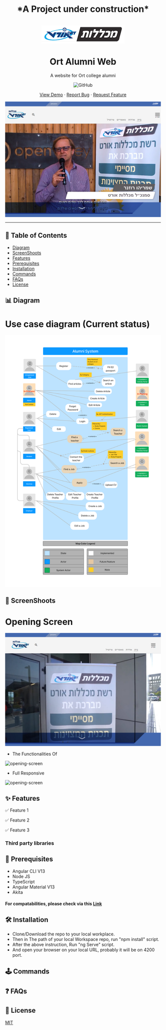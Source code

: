 <div align="center">
<h1>*A Project under construction*</h1>
</br>
  <a href="https://github.com/github_username/repo_name">
    <img src="https://github.com/MaorLev/assets/blob/master/.github/ort-alumni-web/screenshoots/main-logo.png" alt="Logo">
  </a>
  <h1>Ort Alumni Web</h1>
  <p>A website for Ort college alumni</p>
  <p>
    <img alt="GitHub" src="https://img.shields.io/github/license/avivharuzi/readme-template?style=for-the-badge">
  </p>
  <p>
    <a href="https://github.com/MaorLev/ort-alumni-web">View Demo</a>
    ·
    <a href="https://github.com/MaorLev/ort-alumni-web/issues">Report Bug</a>
    ·
    <a href="https://github.com/MaorLev/ort-alumni-web/issues">Request Feature</a>
  </p>
  <img src="https://github.com/MaorLev/assets/blob/master/.github/ort-alumni-web/screenshoots/head-sc.jpg" alt="Screenshot">
</div>

---

## 📖 Table of Contents
- [Diagram](#🎦-Diagram)
- [ScreenShoots](#🎦-ScreenShoots)
- [Features](#✨-Features)
- [Prerequisites](#🎯-Prerequisites)
- [Installation](#🛠️-Installation)
- [Commands](#🕹-Commands)
- [FAQs](#❓-FAQs)
- [License](#📜-License)



## 📊 Diagram

# Use case diagram (Current status)

<img src="https://github.com/MaorLev/assets/blob/master/.github/ort-alumni-web/screenshoots/diagram.png" alt="opening-screen">

## 🎦 ScreenShoots

# Opening Screen
<img src="https://github.com/MaorLev/assets/blob/master/.github/ort-alumni-web/screenshoots/opening-screen/opening-screen.jpg" alt="opening-screen">

- The Functionalities Of
<img src="https://github.com/MaorLev/assets/blob/master/.github/ort-alumni-web/screenshoots/opening-screen/opening-screen.gif" alt="opening-screen">

- Full Responsive
<img src="https://github.com/MaorLev/assets/blob/master/.github/ort-alumni-web/screenshoots/opening-screen/opening-responsive.gif" alt="opening-screen">


## ✨ Features

✅ Feature 1

✅ Feature 2

✅ Feature 3

### Third party libraries
## 🎯 Prerequisites
- Angular CLI V13
- Node JS
- TypeScript
- Angular Material V13
- Akita



<h4>For compatabilities, please check via this <a href="https://gist.github.com/LayZeeDK/c822cc812f75bb07b7c55d07ba2719b3" >Link
</a></h4> 

## 🛠️ Installation
- Clone/Download the repo to your local workplace.
- Then in The path of your local Workspace repo,
  run "npm install" script.
- After the above instruction, Run "ng Serve" script.
- And open your browser on your local URL, probably it will be on 4200 port.

## 🕹 Commands

## ❓ FAQs

## 📜 License

[MIT](LICENSE)
